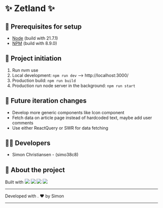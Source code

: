 # ✨ Zetland ✨

## 🌱 Prerequisites for setup

-   [Node](https://nodejs.org/en/) (build with 21.7.1)
-   [NPM](https://www.npmjs.com/) (build with 8.9.0)

## 🧰 Project initiation

1. Run nvm use
1. Local development: `npm run dev` --> http://localhost:3000/
1. Production build: `npm run build`
1. Production run node server in the background: `npm run start`

## 👏 Future iteration changes

-  Develop more generic components like Icon component
-  Fetch data on article page instead of hardcoded text, maybe add user comments
-  Use either ReactQuery or SWR for data fetching


## 👨‍💻 Developers

-  Simon Christiansen - (simo38c8)


## 📘 About the project 

Built with
<img src="{https://img.shields.io/badge/next%20js-000000?style=for-the-badge&logo=nextdotjs&logoColor=white}" />
<img src="{https://img.shields.io/badge/next%20js-000000?style=for-the-badge&logo=nextdotjs&logoColor=white}" />
<img src="{https://img.shields.io/badge/TypeScript-007ACC?style=for-the-badge&logo=typescript&logoColor=white}" />
<img src="{https://img.shields.io/badge/Framer-black?style=for-the-badge&logo=framer&logoColor=blue}" />

---

Developed with . ❤️ by Simon

---